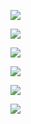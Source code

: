 ![](Assets/C38C425C-7B2F-4816-98E3-B263FFCF4088.png)

![](Assets/CF8CDB85-86EE-4B1E-A11B-A4B93DA3D29A.png)

![](Assets/548FE4B3-E8C1-4AE2-AF1F-50F49D22F763.png)

![](Assets/BFB09C95-F227-4B9B-A8AB-CB8B0AF8B264.png)

![](Assets/08ABCD44-C98F-439F-8BAD-DBABA448D5E5.png)

![](Assets/985F46AF-81A8-4121-AF21-7CA1D9C145B7.png)